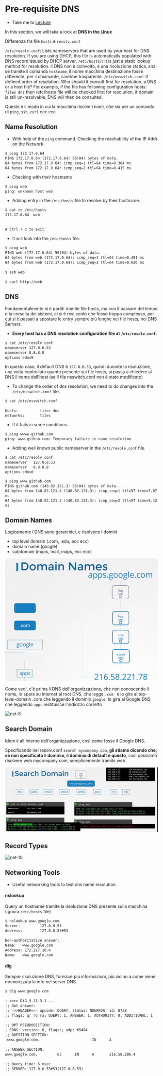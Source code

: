 # Pre-requisite DNS

  - Take me to [Lecture](https://kodekloud.com/topic/prerequsite-dns/)

In this section, we will take a look at **DNS in the Linux**

Differenza fra file `hosts` e `resolv.conf`

`/etc/resolv.conf`: Lists nameservers that are used by your host for DNS resolution. 
If you are using DHCP, this file is automatically populated with DNS record issued by DHCP server.
`/etc/hosts/`: It is just a static lookup method for resolution. Il DNS non è coinvolto, è una risoluzione statica, anzi
se tramite il comando `hostname`, il nome macchina destinazione fosse differente, per il chiamante, sarebbe trasparente.
`/etc/nsswitch.conf`: It defined order of resolution. Who should it consult first for resolution, 
a DNS or a host file? For example, if the file has following configuration hosts: `files dns` then /etc/hosts file will 
be checked first for resolution, if domain is still un-resolvable, DNS will then be consulted.

Questo è il modo in cui la macchina risolve i nomi, che sia per un comando di `ping`, `ssh`, `curl` ecc ecc

## Name Resolution 

- With help of the `ping` command. Checking the reachability of the IP Addr on the Network.

```
$ ping 172.17.0.64
PING 172.17.0.64 (172.17.0.64) 56(84) bytes of data.
64 bytes from 172.17.0.64: icmp_seq=1 ttl=64 time=0.384 ms
64 bytes from 172.17.0.64: icmp_seq=2 ttl=64 time=0.415 ms

```
- Checking with their hostname

```
$ ping web
ping: unknown host web

```
- Adding entry in the `/etc/hosts` file to resolve by their hostname.

```
$ cat >> /etc/hosts
172.17.0.64  web


# Ctrl + c to exit
```
- It will look into the `/etc/hosts` file.

```
$ ping web
PING web (172.17.0.64) 56(84) bytes of data.
64 bytes from web (172.17.0.64): icmp_seq=1 ttl=64 time=0.491 ms
64 bytes from web (172.17.0.64): icmp_seq=2 ttl=64 time=0.636 ms

$ ssh web

$ curl http://web
```

## DNS

Fondamentalmente si è partiti tramite file hosts, ma con il passare del tempo e la crescita dei sistemi, 
ci si è resi conto che fosse troppo complesso, per cui si è passati  a spostare le entry sempre più lunghe
nei file hosts, nei DNS Servers.

- **Every host has a DNS resolution configuration file at `/etc/resolv.conf`**.

```
$ cat /etc/resolv.conf
nameserver 127.0.0.53
nameserver 8.8.8.8
options edns0
```

In questo caso, il default DNS è `127.0.0.53`, quindi durante la risoluzione, una volta controllato 
quanto presente sul file hosts, si passa a chiedere al DNS il nome dell'host (se il file nsswitch.conf non è 
stato modificato)

- To change the order of dns resolution, we need to do changes into the `/etc/nsswitch.conf` file.

```
$ cat /etc/nsswitch.conf

hosts:          files dns
networks:       files

```

- If it fails in some conditions.

```
$ ping wwww.github.com
ping: www.github.com: Temporary failure in name resolution

```

- Adding well known public nameserver in the `/etc/resolv.conf` file.

```
$ cat /etc/resolv.conf
nameserver   127.0.0.53
nameserver   8.8.8.8
options edns0
``` 
```
$ ping www.github.com
PING github.com (140.82.121.3) 56(84) bytes of data.
64 bytes from 140.82.121.3 (140.82.121.3): icmp_seq=1 ttl=57 time=7.07 ms
64 bytes from 140.82.121.3 (140.82.121.3): icmp_seq=2 ttl=57 time=5.42 ms

```

## Domain Names

Logicamente i DNS sono gerarchici, e risolvono i domini
- top level domain (.com, .edu, ecc ecc)
- domain name (google)
- subdomain (maps, mail, maps, ecc ecc)

![img.png](../../images/dns-resolution.png)

Come vedi, c'è prima il DNS dell'organizzazione, che non conoscendo il nome, lo spara su internet al root DNS, che legge `.com `
e lo gira al top-level-domain .com che leggendo il dominio `google`, lo gira al Google DNS che leggendo `apps` restituisce
l'indirizzo corretto

![net-8](../../images/net8.PNG)




## Search Domain

Idem è all'interno dell'organizzazione, così come fosse il Google DNS.

Specificando nel resolv.conf `search mycompany.com`, **gli stiamo dicendo che, se non specificato il dominio, 
il dominio di default è questo**, così possiamo risolvere web.mycompany.com, semplicemente tramite web.

![img.png](../../images/search-domain.png)

## Record Types

![net-10](../../images/net10.PNG)

## Networking Tools

- Useful networking tools to test dns name resolution.

#### nslookup 

Query un hostname tramite la risoluzione DNS presente sulla macchina (ignora `/etc/hosts` file)

```
$ nslookup www.google.com
Server:         127.0.0.53
Address:        127.0.0.53#53

Non-authoritative answer:
Name:   www.google.com
Address: 172.217.18.4
Name:   www.google.com
```

#### dig

Sempre risoluzione DNS, fornisce più informazioni, più vicino a come viene memorizzata la info nel server DNS.

```
$ dig www.google.com

; <<>> DiG 9.11.3-1 ...
;; Got answer:
;; ->>HEADER<<- opcode: QUERY, status: NOERROR, id: 8738
;; flags: qr rd ra; QUERY: 1, ANSWER: 1, AUTHORITY: 0, ADDITIONAL: 1

;; OPT PSEUDOSECTION:
; EDNS: version: 0, flags:; udp: 65494
;; QUESTION SECTION:
;www.google.com.                        IN      A

;; ANSWER SECTION:
www.google.com.         63      IN      A       216.58.206.4

;; Query time: 6 msec
;; SERVER: 127.0.0.53#53(127.0.0.53)
```
